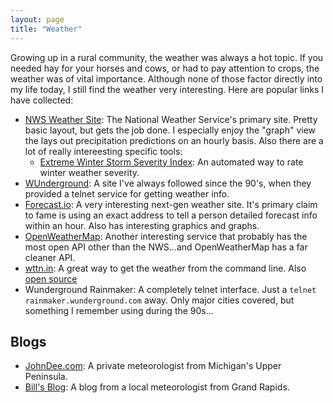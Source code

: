 ```yaml
---
layout: page
title: "Weather"
---
```

Growing up in a rural community, the weather was always a hot topic.  If you needed hay for your horses and cows, or had to pay attention to crops, the weather was of vital importance.  Although none of those factor directly into my life today, I still find the weather very interesting.  Here are popular links I have collected:

  * [NWS Weather Site](http://www.weather.gov):  The National Weather Service's primary site.  Pretty basic layout, but gets the job done.  I especially enjoy the "graph" view the lays out precipitation predictions on an hourly basis.  Also there are a lot of really intereesting specific  tools:
    * [Extreme Winter Storm Severity Index](https://www.wpc.ncep.noaa.gov/wwd/wssi/wssi.php?id=GRR): An automated way to rate winter weather severity.
  * [WUnderground](http://www.wunderground.com/):  A site I've always followed since the 90's, when they provided a telnet service for getting weather info.  
  * [Forecast.io](http://forecast.io):  A very interesting next-gen weather site.  It's primary claim to fame is using an exact address to tell a person detailed forecast info within an hour.  Also has interesting graphics and graphs.
  * [OpenWeatherMap](http://openweathermap.org/):  Another interesting service that probably has the most open API other than the NWS...and OpenWeatherMap has a far cleaner API.
  * [wttn.in](http://wttr.in/):  A great way to get the weather from the command line.  Also [open source](https://github.com/chubin/wttr.in)
  * Wunderground Rainmaker:  A completely telnet interface.  Just a `telnet rainmaker.wunderground.com` away.  Only major cities covered, but something
  I remember using during the 90s...


## Blogs

  * [JohnDee.com](http://www.johndee.com/):  A private meteorologist from Michigan's Upper Peninsula.   
  * [Bill's Blog](https://www.woodtv.com/weather/bills-blog/):  A blog from a local meteorologist from Grand Rapids.
